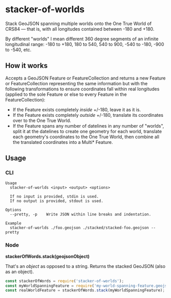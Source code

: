 # stacker-of-worlds

Stack GeoJSON spanning multiple worlds onto the One True World of CRS84 — that is, with all longitudes contained between -180 and +180.

By different "worlds" I mean different 360 degree segments of an infinite longitudinal range: -180 to +180, 180 to 540, 540 to 900, -540 to -180, -900 to -540, etc.

## How it works

Accepts a GeoJSON Feature or FeatureCollection and returns a new Feature or FeatureCollection representing the same information but with the following transformations to ensure coordinates fall within real longitudes (applied to the sole Feature or else to every Feature in the FeatureCollection):

- If the Feature exists completely *inside* +/-180, leave it as it is.
- If the Feature exists completely *outside* +/-180, translate its coordinates over to the One True World.
- If the Feature spans any number of datelines in any number of "worlds", split it at the datelines to create one geometry for each world, translate each geometry's coordinates to the One True World, then combine all the translated coordinates into a Multi* Feature.

## Usage

### CLI

```
Usage
  stacker-of-worlds <input> <output> <options>

  If no input is provided, stdin is used.
  If no output is provided, stdout is used.

Options
  --pretty, -p    Write JSON within line breaks and indentation.

Example
  stacker-of-worlds ./foo.geojson ./stacked/stacked-foo.geojson --pretty
```

### Node

**stackerOfWords.stack(geojsonObject)**

That's an *object* as opposed to a string. Returns the stacked GeoJSON (also as an object).

```js
const stackerOfWords = require('stacker-of-worlds');
const myWorldSpanningFeature = require('my-world-spanning-feature.geojson');
const realWorldFeature = stackerOfWords.stack(myWorldSpanningFeature);
```
